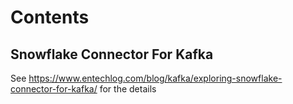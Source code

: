 # Contents

## Snowflake Connector For Kafka

See https://www.entechlog.com/blog/kafka/exploring-snowflake-connector-for-kafka/ for the details


